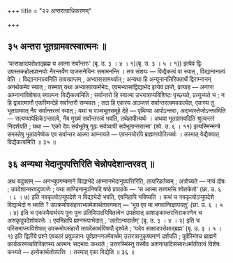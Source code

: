 +++
title = "२२ अन्तरत्वाधिकरणम्"

+++

## ३५ अन्तरा भूतग्रामवत्स्वात्मनः ॥

‘यत्साक्षादपरोक्षाद्ब्रह्म य आत्मा सर्वान्तरः’ (बृ. उ. ३ । ४ । १)(बृ. उ. ३ । ५ । १)) इत्येवं द्विः उषस्तकहोलप्रश्नयोः नैरन्तर्येण वाजसनेयिनः समामनन्ति । तत्र संशयः — विद्यैकत्वं वा स्यात् , विद्यानानात्वं वेति । विद्यानानात्वमिति तावत्प्राप्तम् , अभ्याससामर्थ्यात् ; अन्यथा हि अन्यूनानतिरिक्तार्थे द्विराम्नानम् अनर्थकमेव स्यात् ; तस्मात् यथा अभ्यासात्कर्मभेदः, एवमभ्यासाद्विद्याभेद इत्येवं प्राप्ते, प्रत्याह — अन्तरा आम्नानाविशेषात् स्वात्मनः विद्यैकत्वमिति ; सर्वान्तरो हि स्वात्मा उभयत्राप्यविशिष्टः पृच्छ्यते, प्रत्युच्यते च ; न हि द्वावात्मानौ एकस्मिन्देहे सर्वान्तरौ सम्भवतः ; तदा हि एकस्य आञ्जसं सर्वान्तरत्वमवकल्पेत, एकस्य तु भूतग्रामवत् नैव सर्वान्तरत्वं स्यात् ; यथा च पञ्चभूतसमूहे देहे — पृथिव्या आपोऽन्तराः, अद्भ्यस्तेजोऽन्तरमिति — सत्यप्यापेक्षिकेऽन्तरत्वे, नैव मुख्यं सर्वान्तरत्वं भवति, तथेहापीत्यर्थः । अथवा भूतग्रामवदिति श्रुत्यन्तरं निदर्शयति ; यथा — ‘एको देवः सर्वभूतेषु गूढः सर्वव्यापी सर्वभूतान्तरात्मा’ (श्वे. उ. ६ । ११) इत्यस्मिन्मन्त्रे समस्तेषु भूतग्रामेष्वेक एव सर्वान्तर आत्मा आम्नायते — एवमनयोरपि ब्राह्मणयोरित्यर्थः । तस्मात् वेद्यैक्यात् विद्यैकत्वमिति ॥ ३५ ॥

## ३६ अन्यथा भेदानुपपत्तिरिति चेन्नोपदेशान्तरवत् ॥

अथ यदुक्तम् — अनभ्युपगम्यमाने विद्याभेदे आम्नानभेदानुपपत्तिरिति, तत्परिहर्तव्यम् ; अत्रोच्यते — नायं दोषः ; उपदेशान्तरवदुपपत्तेः ; यथा ताण्डिनामुपनिषदि षष्ठे प्रपाठके — ‘स आत्मा तत्त्वमसि श्वेतकेतो’ (छा. उ. ६ । ८ । ७) इति नवकृत्वोऽप्युपदेशे न विद्याभेदो भवति, एवमिहापि भविष्यति । कथं च नवकृत्वोऽप्युपदेशे विद्याभेदो न भवति ? उपक्रमोपसंहाराभ्यामेकार्थतावगमात् — ‘भूय एव मा भगवान्विज्ञापयतु’ (छा. उ. ६ । ५ । ४) इति च एकस्यैवार्थस्य पुनः पुनः प्रतिपिपादयिषितत्वेन उपक्षेपात् आशङ्कान्तरनिराकरणेन च असकृदुपदेशोपपत्तेः । एवमिहापि प्रश्नरूपाभेदात् , ‘अतोऽन्यदार्तम्’ (बृ. उ. ३ । ४ । २) इति च परिसमाप्त्यविशेषात् उपक्रमोपसंहारौ तावदेकार्थविषयौ दृश्येते ; ‘यदेव साक्षादपरोक्षाद्ब्रह्म’ (बृ. उ. ३ । ५ । १) इति द्वितीये प्रश्ने एवकारं प्रयुञ्जानः पूर्वप्रश्नगतमेवार्थम् उत्तरत्रानुकृष्यमाणं दर्शयति ; पूर्वस्मिंश्च ब्राह्मणे कार्यकरणव्यतिरिक्तस्य आत्मनः सद्भावः कथ्यते ; उत्तरस्मिंस्तु तस्यैव अशनायादिसंसारधर्मातीतत्वं विशेषः कथ्यते — इत्येकार्थतोपपत्तिः । तस्मात् एका विद्येति ॥ ३६ ॥
